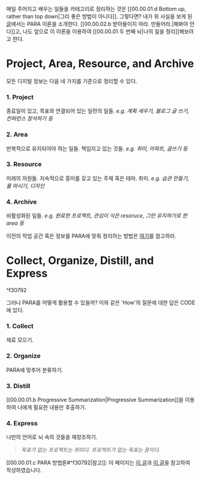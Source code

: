 매일 주어지고 배우는 일들을 카테고리로 정리하는 것은 [[00.00.01.d Bottom up, rather than top down|그리 좋은 방법이 아니다]]. 그렇다면?
내가 위 사실을 보게 된 [글](https://kr.analysisman.com/2022/06/secondbrain-10principles.html)에서는 PARA 이론을 소개한다.
[[00.00.02.b 받아들이지 마라. 만들어라.|해봐야 안다]]고, 나도 앞으로 이 이론을 이용하여 [[00.00.01 두 번째 뇌|나의 일을 정리]]해보려고 한다.

# Project, Area, Resource, and Archive
모든 디지털 정보는 다음 네 가지를 기준으로 정리할 수 있다.
### 1. Project
종료일이 있고, 목표와 연결되어 있는 일련의 일들.
*e.g. 계획 세우기, 블로그 글 쓰기, 컨퍼런스 참석하기 등*
### 2. Area
반복적으로 유지되어야 하는 일들. 책임지고 있는 것들.
*e.g. 취미, 아파트, 글쓰기 등*
### 3. Resource
미래의 자원들. 지속적으로 흥미를 갖고 있는 주제 혹은 테마. 취미.
*e.g. 습관 만들기, 물 마시기, 디자인*
### 4. Archive
비활성화된 일들.
*e.g. 완료한 프로젝트, 관심이 식은 resoruce, 그만 유지하기로 한 area 등*


이전의 작업 공간 혹은 정보를 PARA에 맞춰 정리하는 방법은 [여기](https://fortelabs.co/blog/para-setup-guide/)를 참고하라.

# Collect, Organize, Distill, and Express
^f30792

그러나 PARA를 어떻게 활용할 수 있을까?
이와 같은 'How'의 질문에 대한 답은 CODE에 있다.
### 1. Collect
재료 모으기.
### 2. Organize
PARA에 맞추어 분류하기.
### 3. Distill
[[00.00.01.b Progressive Summarization|Progressive Summarization]]을 이용하여 나에게 필요한 내용만 추출하기.
### 4. Express
나만의 언어로 뇌 속의 것들을 재창조하기.





> *목표가 없는 프로젝트는 취미다. 프로젝트가 없는 목표는 꿈이다.*

[[00.00.01.c PARA 방법론#^f30792|참고]]: 이 페이지는 [이 글](https://brunch.co.kr/@kys4620/38)과 [이 글](https://maily.so/seoulalien/posts/f1ef8451)을 참고하여 작성하였습니다.


